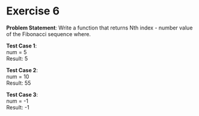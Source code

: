 # Exercise 6

**Problem Statement**: Write a function that returns Nth index - number value of the Fibonacci sequence where.

**Test Case 1**:
<br />num = 5
<br />Result: 5

**Test Case 2**:
<br />num = 10
<br />Result: 55

**Test Case 3**:
<br />num = -1
<br />Result: -1
